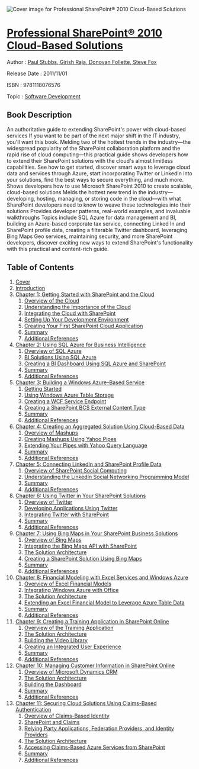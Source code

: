![Cover image for Professional SharePoint® 2010 Cloud-Based Solutions](https://imgdetail.ebookreading.net/cover/cover/software_development/EB9781118076576.jpg)

[Professional SharePoint® 2010 Cloud-Based Solutions](https://ebookreading.net/view/book/Professional+SharePoint%C2%AE+2010+Cloud-Based+Solutions-EB9781118076576_1.html "Professional SharePoint® 2010 Cloud-Based Solutions")
====================================================================================================================

Author : [Paul Stubbs](https://ebookreading.net/search/author/Paul+Stubbs),[ Girish Raja](https://ebookreading.net/search/author/+Girish+Raja),[ Donovan Follette](https://ebookreading.net/search/author/+Donovan+Follette),[ Steve Fox](https://ebookreading.net/search/author/+Steve+Fox)

Release Date : 2011/11/01

ISBN : 9781118076576

Topic : [Software Development](https://ebookreading.net/search/category/software-development)

Book Description
-----------------

An authoritative guide to extending SharePoint's power with cloud-based services
If you want to be part of the next major shift in the IT industry, you'll want this book. Melding two of the hottest trends in the industry—the widespread popularity of the SharePoint collaboration platform and the rapid rise of cloud computing—this practical guide shows developers how to extend their SharePoint solutions with the cloud's almost limitless capabilities. See how to get started, discover smart ways to leverage cloud data and services through Azure, start incorporating Twitter or LinkedIn into your solutions, find the best ways to secure everything, and much more.
Shows developers how to use Microsoft SharePoint 2010 to create scalable, cloud-based solutions
Melds the hottest new trend in the industry—developing, hosting, managing, or storing code in the cloud—with what SharePoint developers need to know to weave these technologies into their solutions
Provides developer patterns, real-world examples, and invaluable walkthroughs
Topics include SQL Azure for data management and BI, building an Azure-based corporate tax service, connecting Linked In and SharePoint profile data, creating a filterable Twitter dashboard, leveraging Bing Maps Geo services, maintaining security, and more
SharePoint developers, discover exciting new ways to extend SharePoint's functionality with this practical and content-rich guide.
              
Table of Contents
-----------------

1. [Cover](https://ebookreading.net/view/book/Professional+SharePoint%C2%AE+2010+Cloud-Based+Solutions-EB9781118076576_1.html)
1. [Introduction](https://ebookreading.net/view/book/Professional+SharePoint%C2%AE+2010+Cloud-Based+Solutions-EB9781118076576_21.html)
1. [Chapter 1: Getting Started with SharePoint and the Cloud](https://ebookreading.net/view/book/Professional+SharePoint%C2%AE+2010+Cloud-Based+Solutions-EB9781118076576_3.html)
    1. [Overview of the Cloud](https://ebookreading.net/view/book/Professional+SharePoint%C2%AE+2010+Cloud-Based+Solutions-EB9781118076576_3.html#c01_level1_1)
    1. [Understanding the Importance of the Cloud](https://ebookreading.net/view/book/Professional+SharePoint%C2%AE+2010+Cloud-Based+Solutions-EB9781118076576_3.html#c01_level1_2)
    1. [Integrating the Cloud with SharePoint](https://ebookreading.net/view/book/Professional+SharePoint%C2%AE+2010+Cloud-Based+Solutions-EB9781118076576_3.html#c01_level1_3)
    1. [Setting Up Your Development Environment](https://ebookreading.net/view/book/Professional+SharePoint%C2%AE+2010+Cloud-Based+Solutions-EB9781118076576_3.html#c01_level1_4)
    1. [Creating Your First SharePoint Cloud Application](https://ebookreading.net/view/book/Professional+SharePoint%C2%AE+2010+Cloud-Based+Solutions-EB9781118076576_3.html#c01_level1_5)
    1. [Summary](https://ebookreading.net/view/book/Professional+SharePoint%C2%AE+2010+Cloud-Based+Solutions-EB9781118076576_3.html#c01_level1_6)
    1. [Additional References](https://ebookreading.net/view/book/Professional+SharePoint%C2%AE+2010+Cloud-Based+Solutions-EB9781118076576_3.html#c01_level1_7)
1. [Chapter 2: Using SQL Azure for Business Intelligence](https://ebookreading.net/view/book/Professional+SharePoint%C2%AE+2010+Cloud-Based+Solutions-EB9781118076576_4.html)
    1. [Overview of SQL Azure](https://ebookreading.net/view/book/Professional+SharePoint%C2%AE+2010+Cloud-Based+Solutions-EB9781118076576_4.html#c02_level1_1)
    1. [BI Solutions Using SQL Azure](https://ebookreading.net/view/book/Professional+SharePoint%C2%AE+2010+Cloud-Based+Solutions-EB9781118076576_4.html#c02_level1_2)
    1. [Creating a BI Dashboard Using SQL Azure and SharePoint](https://ebookreading.net/view/book/Professional+SharePoint%C2%AE+2010+Cloud-Based+Solutions-EB9781118076576_4.html#c02_level1_3)
    1. [Summary](https://ebookreading.net/view/book/Professional+SharePoint%C2%AE+2010+Cloud-Based+Solutions-EB9781118076576_4.html#c02_level1_4)
    1. [Additional References](https://ebookreading.net/view/book/Professional+SharePoint%C2%AE+2010+Cloud-Based+Solutions-EB9781118076576_4.html#c02_level1_5)
1. [Chapter 3: Building a Windows Azure–Based Service](https://ebookreading.net/view/book/Professional+SharePoint%C2%AE+2010+Cloud-Based+Solutions-EB9781118076576_5.html)
    1. [Getting Started](https://ebookreading.net/view/book/Professional+SharePoint%C2%AE+2010+Cloud-Based+Solutions-EB9781118076576_5.html#c03_level1_1)
    1. [Using Windows Azure Table Storage](https://ebookreading.net/view/book/Professional+SharePoint%C2%AE+2010+Cloud-Based+Solutions-EB9781118076576_5.html#c03_level1_2)
    1. [Creating a WCF Service Endpoint](https://ebookreading.net/view/book/Professional+SharePoint%C2%AE+2010+Cloud-Based+Solutions-EB9781118076576_5.html#c03_level1_3)
    1. [Creating a SharePoint BCS External Content Type](https://ebookreading.net/view/book/Professional+SharePoint%C2%AE+2010+Cloud-Based+Solutions-EB9781118076576_5.html#c03_level1_4)
    1. [Summary](https://ebookreading.net/view/book/Professional+SharePoint%C2%AE+2010+Cloud-Based+Solutions-EB9781118076576_5.html#c03_level1_5)
    1. [Additional References](https://ebookreading.net/view/book/Professional+SharePoint%C2%AE+2010+Cloud-Based+Solutions-EB9781118076576_5.html#c03_level1_6)
1. [Chapter 4: Creating an Aggregated Solution Using Cloud-Based Data](https://ebookreading.net/view/book/Professional+SharePoint%C2%AE+2010+Cloud-Based+Solutions-EB9781118076576_6.html)
    1. [Overview of Mashups](https://ebookreading.net/view/book/Professional+SharePoint%C2%AE+2010+Cloud-Based+Solutions-EB9781118076576_6.html#c04_level1_1)
    1. [Creating Mashups Using Yahoo Pipes](https://ebookreading.net/view/book/Professional+SharePoint%C2%AE+2010+Cloud-Based+Solutions-EB9781118076576_6.html#c04_level1_2)
    1. [Extending Your Pipes with Yahoo Query Language](https://ebookreading.net/view/book/Professional+SharePoint%C2%AE+2010+Cloud-Based+Solutions-EB9781118076576_6.html#c04_level1_3)
    1. [Summary](https://ebookreading.net/view/book/Professional+SharePoint%C2%AE+2010+Cloud-Based+Solutions-EB9781118076576_6.html#c04_level1_4)
    1. [Additional References](https://ebookreading.net/view/book/Professional+SharePoint%C2%AE+2010+Cloud-Based+Solutions-EB9781118076576_6.html#c04_level1_5)
1. [Chapter 5: Connecting LinkedIn and SharePoint Profile Data](https://ebookreading.net/view/book/Professional+SharePoint%C2%AE+2010+Cloud-Based+Solutions-EB9781118076576_7.html)
    1. [Overview of SharePoint Social Computing](https://ebookreading.net/view/book/Professional+SharePoint%C2%AE+2010+Cloud-Based+Solutions-EB9781118076576_7.html#c05_level1_1)
    1. [Understanding the LinkedIn Social Networking Programming Model](https://ebookreading.net/view/book/Professional+SharePoint%C2%AE+2010+Cloud-Based+Solutions-EB9781118076576_7.html#c05_level1_2)
    1. [Summary](https://ebookreading.net/view/book/Professional+SharePoint%C2%AE+2010+Cloud-Based+Solutions-EB9781118076576_7.html#c05_level1_3)
    1. [Additional References](https://ebookreading.net/view/book/Professional+SharePoint%C2%AE+2010+Cloud-Based+Solutions-EB9781118076576_7.html#c05_level1_4)
1. [Chapter 6: Using Twitter in Your SharePoint Solutions](https://ebookreading.net/view/book/Professional+SharePoint%C2%AE+2010+Cloud-Based+Solutions-EB9781118076576_8.html)
    1. [Overview of Twitter](https://ebookreading.net/view/book/Professional+SharePoint%C2%AE+2010+Cloud-Based+Solutions-EB9781118076576_8.html#c06_level1_1)
    1. [Developing Applications Using Twitter](https://ebookreading.net/view/book/Professional+SharePoint%C2%AE+2010+Cloud-Based+Solutions-EB9781118076576_8.html#c06_level1_2)
    1. [Integrating Twitter with SharePoint](https://ebookreading.net/view/book/Professional+SharePoint%C2%AE+2010+Cloud-Based+Solutions-EB9781118076576_8.html#c06_level1_3)
    1. [Summary](https://ebookreading.net/view/book/Professional+SharePoint%C2%AE+2010+Cloud-Based+Solutions-EB9781118076576_8.html#c06_level1_4)
    1. [Additional References](https://ebookreading.net/view/book/Professional+SharePoint%C2%AE+2010+Cloud-Based+Solutions-EB9781118076576_8.html#c06_level1_5)
1. [Chapter 7: Using Bing Maps in Your SharePoint Business Solutions](https://ebookreading.net/view/book/Professional+SharePoint%C2%AE+2010+Cloud-Based+Solutions-EB9781118076576_9.html)
    1. [Overview of Bing Maps](https://ebookreading.net/view/book/Professional+SharePoint%C2%AE+2010+Cloud-Based+Solutions-EB9781118076576_9.html#c07_level1_1)
    1. [Integrating the Bing Maps API with SharePoint](https://ebookreading.net/view/book/Professional+SharePoint%C2%AE+2010+Cloud-Based+Solutions-EB9781118076576_9.html#c07_level1_2)
    1. [The Solution Architecture](https://ebookreading.net/view/book/Professional+SharePoint%C2%AE+2010+Cloud-Based+Solutions-EB9781118076576_9.html#c07_level1_3)
    1. [Creating a SharePoint Solution Using Bing Maps](https://ebookreading.net/view/book/Professional+SharePoint%C2%AE+2010+Cloud-Based+Solutions-EB9781118076576_9.html#c07_level1_4)
    1. [Summary](https://ebookreading.net/view/book/Professional+SharePoint%C2%AE+2010+Cloud-Based+Solutions-EB9781118076576_9.html#c07_level1_5)
    1. [Additional References](https://ebookreading.net/view/book/Professional+SharePoint%C2%AE+2010+Cloud-Based+Solutions-EB9781118076576_9.html#c07_level1_6)
1. [Chapter 8: Financial Modeling with Excel Services and Windows Azure](https://ebookreading.net/view/book/Professional+SharePoint%C2%AE+2010+Cloud-Based+Solutions-EB9781118076576_10.html)
    1. [Overview of Excel Financial Models](https://ebookreading.net/view/book/Professional+SharePoint%C2%AE+2010+Cloud-Based+Solutions-EB9781118076576_10.html#c08_level1_1)
    1. [Integrating Windows Azure with Office](https://ebookreading.net/view/book/Professional+SharePoint%C2%AE+2010+Cloud-Based+Solutions-EB9781118076576_10.html#c08_level1_2)
    1. [The Solution Architecture](https://ebookreading.net/view/book/Professional+SharePoint%C2%AE+2010+Cloud-Based+Solutions-EB9781118076576_10.html#c08_level1_3)
    1. [Extending an Excel Financial Model to Leverage Azure Table Data](https://ebookreading.net/view/book/Professional+SharePoint%C2%AE+2010+Cloud-Based+Solutions-EB9781118076576_10.html#c08_level1_4)
    1. [Summary](https://ebookreading.net/view/book/Professional+SharePoint%C2%AE+2010+Cloud-Based+Solutions-EB9781118076576_10.html#c08_level1_5)
    1. [Additional References](https://ebookreading.net/view/book/Professional+SharePoint%C2%AE+2010+Cloud-Based+Solutions-EB9781118076576_10.html#c08_level1_6)
1. [Chapter 9: Creating a Training Application in SharePoint Online](https://ebookreading.net/view/book/Professional+SharePoint%C2%AE+2010+Cloud-Based+Solutions-EB9781118076576_11.html)
    1. [Overview of the Training Application](https://ebookreading.net/view/book/Professional+SharePoint%C2%AE+2010+Cloud-Based+Solutions-EB9781118076576_11.html#c09_level1_1)
    1. [The Solution Architecture](https://ebookreading.net/view/book/Professional+SharePoint%C2%AE+2010+Cloud-Based+Solutions-EB9781118076576_11.html#c09_level1_2)
    1. [Building the Video Library](https://ebookreading.net/view/book/Professional+SharePoint%C2%AE+2010+Cloud-Based+Solutions-EB9781118076576_11.html#c09_level1_3)
    1. [Creating an Integrated User Experience](https://ebookreading.net/view/book/Professional+SharePoint%C2%AE+2010+Cloud-Based+Solutions-EB9781118076576_11.html#c09_level1_4)
    1. [Summary](https://ebookreading.net/view/book/Professional+SharePoint%C2%AE+2010+Cloud-Based+Solutions-EB9781118076576_11.html#c09_level1_5)
    1. [Additional References](https://ebookreading.net/view/book/Professional+SharePoint%C2%AE+2010+Cloud-Based+Solutions-EB9781118076576_11.html#c09_level1_6)
1. [Chapter 10: Managing Customer Information in SharePoint Online](https://ebookreading.net/view/book/Professional+SharePoint%C2%AE+2010+Cloud-Based+Solutions-EB9781118076576_12.html)
    1. [Overview of Microsoft Dynamics CRM](https://ebookreading.net/view/book/Professional+SharePoint%C2%AE+2010+Cloud-Based+Solutions-EB9781118076576_12.html#c10_level1_1)
    1. [The Solution Architecture](https://ebookreading.net/view/book/Professional+SharePoint%C2%AE+2010+Cloud-Based+Solutions-EB9781118076576_12.html#c10_level1_2)
    1. [Building the Dashboard](https://ebookreading.net/view/book/Professional+SharePoint%C2%AE+2010+Cloud-Based+Solutions-EB9781118076576_12.html#c10_level1_3)
    1. [Summary](https://ebookreading.net/view/book/Professional+SharePoint%C2%AE+2010+Cloud-Based+Solutions-EB9781118076576_12.html#c10_level1_4)
    1. [Additional References](https://ebookreading.net/view/book/Professional+SharePoint%C2%AE+2010+Cloud-Based+Solutions-EB9781118076576_12.html#c10_level1_5)
1. [Chapter 11: Securing Cloud Solutions Using Claims-Based Authentication](https://ebookreading.net/view/book/Professional+SharePoint%C2%AE+2010+Cloud-Based+Solutions-EB9781118076576_13.html)
    1. [Overview of Claims-Based Identity](https://ebookreading.net/view/book/Professional+SharePoint%C2%AE+2010+Cloud-Based+Solutions-EB9781118076576_13.html#c11_level1_1)
    1. [SharePoint and Claims](https://ebookreading.net/view/book/Professional+SharePoint%C2%AE+2010+Cloud-Based+Solutions-EB9781118076576_13.html#c11_level1_2)
    1. [Relying Party Applications, Federation Providers, and Identity Providers](https://ebookreading.net/view/book/Professional+SharePoint%C2%AE+2010+Cloud-Based+Solutions-EB9781118076576_13.html#c11_level1_3)
    1. [The Solution Architecture](https://ebookreading.net/view/book/Professional+SharePoint%C2%AE+2010+Cloud-Based+Solutions-EB9781118076576_13.html#c11_level1_4)
    1. [Accessing Claims-Based Azure Services from SharePoint](https://ebookreading.net/view/book/Professional+SharePoint%C2%AE+2010+Cloud-Based+Solutions-EB9781118076576_13.html#c11_level1_5)
    1. [Summary](https://ebookreading.net/view/book/Professional+SharePoint%C2%AE+2010+Cloud-Based+Solutions-EB9781118076576_13.html#c11_level1_6)
    1. [Additional References](https://ebookreading.net/view/book/Professional+SharePoint%C2%AE+2010+Cloud-Based+Solutions-EB9781118076576_13.html#c11_level1_7)
